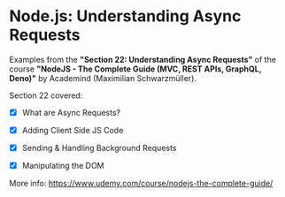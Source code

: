 # Node.js: Understanding Async Requests

Examples from the **"Section 22: Understanding Async Requests"** of the course **"NodeJS - The Complete Guide (MVC, REST APIs, GraphQL, Deno)"** by Academind (Maximilian Schwarzmüller).

Section 22 covered:

- [x] What are Async Requests?
- [x] Adding Client Side JS Code
- [x] Sending & Handling Background Requests
- [x] Manipulating the DOM



More info: https://www.udemy.com/course/nodejs-the-complete-guide/